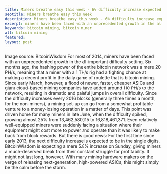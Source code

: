```yaml
---
title: Miners breathe easy this week - 6% difficulty increase expected
seotitle: Miners breathe easy this week
description: Miners breathe easy this week - 6% difficulty increase expected
excerpt: miners have been faced with an unprecedented growth in the all-important 
keywords: bitcoin mining, bitcoin miner
alt: bitcoin mining
featured: 
layout: post
---
```


Image source: BitcoinWisdom
For most of 2014, miners have been faced with an unprecedented growth in the all-important difficulty setting. Six months ago, the hashing power of the entire bitcoin network was a mere 20 PH/s, meaning that a miner with a 1 TH/s rig had a fighting chance at making a decent profit in the daily game of roulette that is bitcoin mining. Since early March, however, a flood of newer, faster, cheaper ASICs and giant cloud-based mining companies have added around 110 PH/s to the network, resulting in dramatic and painful jumps in overall difficulty.
Since the difficulty increases every 2016 blocks (generally three times a month, for the non-miners), a mining set-up can go from a somewhat profitable venture to a money-losing operation in a matter of days. This point was driven home for many miners in late June, when the difficulty spiked, growing almost 25% from 13,462,580,115 to 16,818,461,371.
Even relatively well-equipped miners were suddenly facing a situation where their equipment might cost more to power and operate than it was likely to make back from block rewards.
But there is good news: For the first time since early 2013, the next difficulty increase is expected to be in the single digits. BitcoinWisdom is expecting a mere 5.8% increase on Sunday, giving miners a much-deserved break from their constant struggle for profitability.
It might not last long, however. With many mining hardware makers on the verge of releasing next-generation, high-powered ASICs, this might simply be the calm before the storm.
